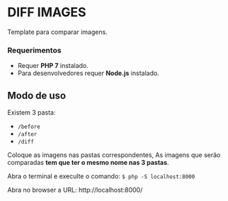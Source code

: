# DIFF IMAGES

Template para comparar imagens.

### Requerimentos

- Requer **PHP 7** instalado.
- Para desenvolvedores requer **Node.js** instalado.

## Modo de uso

Existem 3 pasta:
- `/before`
- `/after`
- `/diff`

Coloque as imagens nas pastas correspondentes,
As imagens que serão comparadas **tem que ter o mesmo nome nas 3 pastas**.

Abra o terminal e execulte o comando:
`
$ php -S localhost:8000
`

Abra no browser a URL: http://localhost:8000/

